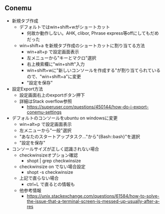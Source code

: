 ## Conemu

* 新規タブ作成
    * デフォルトではwin+shift+wがショートカット
        * 何故か動作しない。AHK, clibor, Phrase express等offにしてもだめだった
    * win+shift+a を新規タブ作成のショートカットに割り当てる方法
        * win+alt+p で設定画面表示
        * 左メニューから"キーとマクロ"選択
        * 右上検索欄に"win+shift"入力
        * win+shift+wに"新しいコンソールを作成する"が割り当てられているので、"win+shift+a"に変更
        * "設定を保存"
* 設定Export方法
    * 設定画面右上のexportボタン押下
    * 詳細はStack overflow参照
        * https://superuser.com/questions/450144/how-do-i-export-conemu-settings
* デフォルトのコンソールをubuntu on windowsに変更
    * win+alt+p で設定画面表示
    * 左メニューから"一般"選択
    * "あなたのスタートアップタスク..."から"{Bash::bash}"を選択
    * "設定を保存"
* コンソールサイズが正しく認識されない場合
    * checkwinsizeオプション確認
        * shopt | grep checkwinsize
    * checkwinsize on でない場合設定
        * shopt -s checkwinsize
    + 上記で直らない場合
        * ctrl+L で直るとの情報も
    * 他参考情報
        * https://unix.stackexchange.com/questions/61584/how-to-solve-the-issue-that-a-terminal-screen-is-messed-up-usually-after-a-res